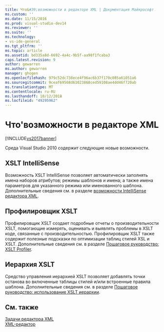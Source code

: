 ```yaml
---
title: Что&#39;возможности в редакторе XML | Документация Майкрософт
ms.custom: ''
ms.date: 11/15/2016
ms.prod: visual-studio-dev14
ms.reviewer: ''
ms.suite: ''
ms.technology:
- vs-ide-general
ms.tgt_pltfrm: ''
ms.topic: article
ms.assetid: bd335a8d-6692-4a4c-9b5f-aa98f1fcaba3
caps.latest.revision: 9
author: gewarren
ms.author: gewarren
manager: ghogen
ms.openlocfilehash: 979c52dc738ece4f96ac6b37f170c085a61051a6
ms.sourcegitcommit: 9ceaf69568d61023868ced59108ae4dd46f720ab
ms.translationtype: MT
ms.contentlocale: ru-RU
ms.lasthandoff: 10/12/2018
ms.locfileid: "49295962"
---
```

# <a name="what39s-new-in-the-xml-editor"></a>Что&#39;возможности в редакторе XML
[!INCLUDE[vs2017banner](../includes/vs2017banner.md)]

  
Среда Visual Studio 2010 содержит следующие новые возможности.  
  
## <a name="xslt-intellisense"></a>XSLT IntelliSense  
 Возможность XSLT IntelliSense позволяет автоматически заполнять имена наборов атрибутов; режимы шаблонов и имена; а также имена параметров для указанного режима или именованного шаблона. Дополнительные сведения см. в разделе [возможности IntelliSense редактора XML](../xml-tools/xml-editor-intellisense-features.md).  
  
## <a name="xslt-profiler"></a>Профилировщик XSLT  
 Профилировщик XSLT создает подробные отчеты о производительности XSLT, помогающие измерять, оценивать и выявлять проблемы в XSLT коде, связанные с производительностью. Профилировщик XSLT также содержит полезные подсказки по оптимизации таблиц стилей XSL и XSLT. Дополнительные сведения см. в разделе [Пошаговое руководство: XSLT Profiler](../xml-tools/walkthrough-xslt-profiler.md).  
  
## <a name="xslt-hierarchy"></a>Иерархия XSLT  
 Средство управления иерархией XSLT позволяет добавлять точки останова во включенные таблицы стилей и/или встроенные правила шаблона. Дополнительные сведения см. в разделе [Пошаговое руководство: использование XSLT иерархии](../xml-tools/walkthrough-using-xslt-hierarchy.md).  
  
## <a name="see-also"></a>См. также  
 [Задачи редактора XML](../xml-tools/xml-editor-tasks.md)   
 [XML-редактор](../xml-tools/xml-editor.md)



